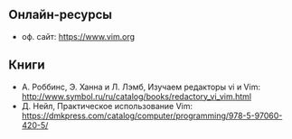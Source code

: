 ## Онлайн-ресурсы

- оф. сайт: <https://www.vim.org>

## Книги

- А. Роббинс, Э. Ханна и Л. Лэмб, Изучаем редакторы vi и Vim: <http://www.symbol.ru/ru/catalog/books/redactory_vi_vim.html>
- Д. Нейл, Практическое использование Vim: <https://dmkpress.com/catalog/computer/programming/978-5-97060-420-5/>
